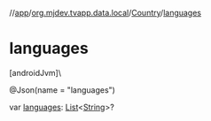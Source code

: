 //[app](../../../index.md)/[org.mjdev.tvapp.data.local](../index.md)/[Country](index.md)/[languages](languages.md)

# languages

[androidJvm]\

@Json(name = &quot;languages&quot;)

var [languages](languages.md): [List](https://kotlinlang.org/api/latest/jvm/stdlib/kotlin.collections/-list/index.html)&lt;[String](https://kotlinlang.org/api/latest/jvm/stdlib/kotlin/-string/index.html)&gt;?

